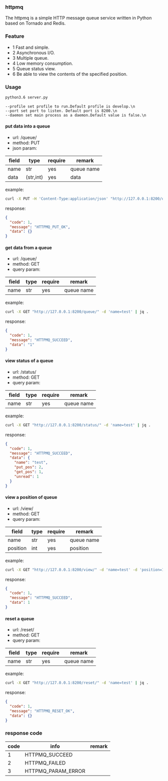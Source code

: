 ### httpmq
The httpmq is a simple HTTP message queue service written in Python based on Tornado and Redis.

### Feature
* 1 Fast and simple.
* 2 Asynchronous I/O.
* 3 Multiple queue.
* 4 Low memory consumption.
* 5 Queue status view.
* 6 Be able to view the contents of the specified position.

### Usage
```bash
python3.6 server.py
```
```
--profile set profile to run.Default profile is develop.\n
--port set port to listen. Default port is 8200.\n
--daemon set main process as a daemon.Default value is false.\n
```

#### put data into a queue
- url: /queue/
- method: PUT
- json param:

field |    type   | require | remark
------|-----------|---------|------
name  |    str    |   yes   | queue name
data  | (str,int) |   yes   | data

example:
```bash
curl -X PUT -H 'Content-Type:application/json' "http://127.0.0.1:8200/queue/" -d '{"name":"test", "data":1}' | jq .
```
response:
```json
{
  "code": 1,
  "message": "HTTPMQ_PUT_OK",
  "data": {}
}
```

#### get data from a queue
- url: /queue/
- method: GET
- query param:

field |    type   | require | remark
------|-----------|---------|------
name  |    str    |   yes   | queue name

example:
```bash
curl -X GET "http://127.0.0.1:8200/queue/" -d 'name=test' | jq .
```
response:
```json
{
  "code": 1,
  "message": "HTTPMQ_SUCCEED",
  "data": "1"
}
```
  
#### view status of a queue
- url: /status/
- method: GET
- query param:

field |    type   | require | remark
------|-----------|---------|------
name  |    str    |   yes   | queue name

example:
```bash
curl -X GET "http://127.0.0.1:8200/status/" -d 'name=test' | jq .
```
response:
```json
{
  "code": 1,
  "message": "HTTPMQ_SUCCEED",
  "data": {
    "name": "test",
    "put_pos": 2,
    "get_pos": 1,
    "unread": 1
  }
}
```
  
#### view a position of queue
- url: /view/
- method: GET
- query param:

field    |  type  | require | remark
---------|--------|---------|------
name     |  str   |   yes   | queue name
position |  int   |   yes   | position

example:
```bash
curl -X GET "http://127.0.0.1:8200/view/" -d 'name=test' -d 'position=1' | jq .
```
response:
```json
{
  "code": 1,
  "message": "HTTPMQ_SUCCEED",
  "data": 1
}
```

#### reset a queue
- url: /reset/
- method: GET
- query param:

field |    type   | require | remark
------|-----------|---------|------
name  |    str    |   yes   | queue name

example:
```bash
curl -X GET "http://127.0.0.1:8200/reset/" -d 'name=test' | jq .
```
response:
```json
{
  "code": 1,
  "message": "HTTPMQ_RESET_OK",
  "data": {}
}
```

 
### response code
code  |        info        | remark
------|--------------------|-------
1	  | HTTPMQ_SUCCEED     |
2	  | HTTPMQ_FAILED      |
3	  | HTTPMQ_PARAM_ERROR |